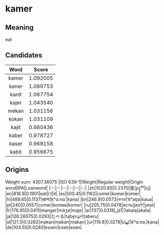 # kamer

## Meaning

eat

## Candidates

|Word|Score|
|:-:|:-:|
|kamer|1.092005|
|kaner|1.089753|
|kanit|1.067754|
|kajer|1.043540|
|mekan|1.031156|
|kokan|1.031109|
|kajit|0.980436|
|kaber|0.978727|
|kaser|0.968158|
|kabit|0.956675|

## Origins

Weight sum: 4307.36075
|ISO 639-1|Weight|Regular weight|Origin word|IPA|Loanword|
|:-:|:-:|:-:|:-:|:-:|:-:|
|zh|1020.85|0.2370|食|ʂʐ̩³⁵|cj|
|en|818.9|0.1901|eat|iːt|it|
|es|500.45|0.1162|comer|komeɾ|komer|
|hi|489.65|0.1137|खाना|kʰɑːnɑː|kana|
|bn|246.9|0.0573|খাওয়া|ˈkʰaʊ̯a|kaua|
|pt|240|0.0557|comer|komeʁ|komer|
|ru|205.75|0.0478|есть|jesʲtʲ|yest|
|fr|176.95|0.0411|manger|mɑ̃ʒe|maje|
|ar|137|0.0318|أكل|ʔakala|akala|
|ja|126.26075|0.0293|たべる|ta̠be̞ɾɯ̟ᵝ|taberu|
|id|121.3|0.0282|makan|makan|makan|
|ur|119.8|0.0278|کھانا|kʰɑːnɑː|kana|
|de|103.55|0.0240|essen|ɛsən|esen|
